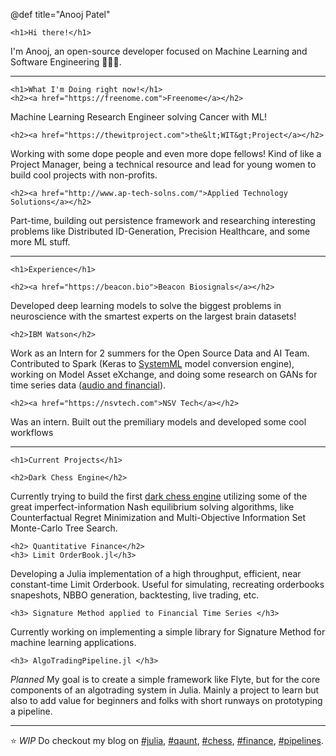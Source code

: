 @def title="Anooj Patel"

~~~
<h1>Hi there!</h1>
~~~

I'm Anooj, an open-source developer focused on Machine Learning and 
Software Engineering 👨🏽‍💻.

---

~~~
<h1>What I'm Doing right now!</h1>
<h2><a href="https://freenome.com">Freenome</a></h2>
~~~
Machine Learning Research Engineer solving Cancer with ML!

~~~
<h2><a href="https://thewitproject.com">the&lt;WIT&gt;Project</a></h2>
~~~
Working with some dope people and even more dope fellows! Kind of
like a Project Manager, being a technical resource and lead for
young women to build cool projects with non-profits.

~~~
<h2><a href="http://www.ap-tech-solns.com/">Applied Technology Solutions</a></h2>
~~~
Part-time, building out persistence framework and researching interesting problems
like Distributed ID-Generation, Precision Healthcare, and some more ML stuff.

---

~~~
<h1>Experience</h1>

<h2><a href="https://beacon.bio">Beacon Biosignals</a></h2>
~~~

Developed deep learning models to solve the biggest problems in
neuroscience with the smartest experts on the largest brain datasets!

~~~
<h2>IBM Watson</h2>
~~~

Work as an Intern for 2 summers for the Open Source Data and AI Team. 
Contributed to Spark (Keras to [SystemML](https://github.com/apache/systemds) model conversion engine),
working on Model Asset eXchange, and doing some research on 
GANs for time series data ([audio and financial](https://github.com/IBM/MAX-Audio-Sample-Generator)).

~~~
<h2><a href="https://nsvtech.com">NSV Tech</a></h2>
~~~
Was an intern. Built out the premiliary models and developed some cool workflows

---

~~~
<h1>Current Projects</h1>

<h2>Dark Chess Engine</h2>
~~~

Currently trying to build the first [dark chess engine](https://github.com/anoojpatel/ImpCatcher) utilizing some of the 
great imperfect-information Nash equilibrium solving algorithms, like Counterfactual
Regret Minimization and Multi-Objective Information Set Monte-Carlo Tree Search.

~~~
<h2> Quantitative Finance</h2>
<h3> Limit OrderBook.jl</h3>
~~~
Developing a Julia implementation of a high throughput, efficient, near constant-time Limit Orderbook.
Useful for simulating, recreating orderbooks snapeshots, NBBO generation, backtesting,
live trading, etc.

~~~
<h3> Signature Method applied to Financial Time Series </h3>
~~~
Currently working on implementing a simple library for Signature Method
for machine learning applications.

~~~
<h3> AlgoTradingPipeline.jl </h3>
~~~
*Planned*
My goal is to create a simple framework like Flyte, but for the core components
of an algotrading system in Julia. Mainly a project to learn but also to add
value for beginners and folks with short runways on prototyping a pipeline.


---

:star: *WIP* Do checkout my blog on [#julia](/tag/julia),
[#qaunt](/tag/quant), [#chess](/tag/chess), [#finance](/tag/finance), [#pipelines](/tag/pipline).
